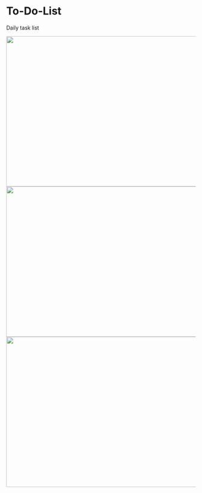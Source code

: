 # To-Do-List
Daily task list

<img src="https://i.ibb.co/Fwb11z9/1.png" width="610" height="400"/>
<img src="https://i.ibb.co/93N8N1H/2.png" width="620" height="400"/>
<img src="https://i.ibb.co/JmtFGQj/3.png" width="630" height="400"/>
